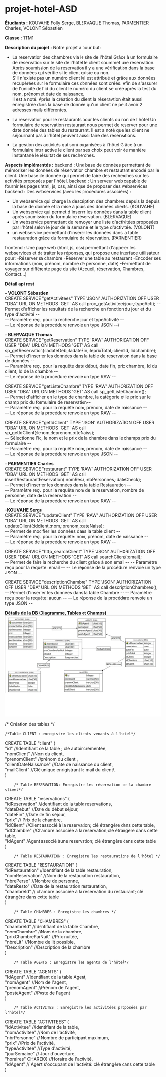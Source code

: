 # projet-hotel-ASD

**Étudiants :** KOUVAHE Folly Serge, BLERVAQUE Thomas, PARMENTIER Charles, VOLONT Sébastien

**Classe :** 1TM1

**Description du projet :** Notre projet a pour but:
- La reservation des chambres via le site de l'hôtel
Grâce à un formulaire de reservation sur le site de l'hôtel le client soummet une reservation.\
Après soumission de la reservation il y a une vérification dans la base de données qui vérifie si le client existe ou non. \
S'il n'existe pas un numéro client lui est attribué et grâce aux données recupérées sur le formulaire ces données sont créés.
Afin de s'assurer de l'unicité de l'id du client le numéro du client se crée après la test du nom, prénom et date de naissance.\
Il est a noté. Après la création du client la réseravtion était aussi enregistrée dans la base de donnée qu'un client ne peut avoir 2 adresses mails différentes.

- La reservation pour le restaurants pour les clients ou non de l'hôtel
Un formulaire de reservation restaurant nous permet de reserver pour une date donnée des tables du restaurant. Il est a noté que les client ne séjournant pas à l'hôtel peuvent aussi faire des reservations.

- La gestion des activités qui sont organisées à l'hôtel
Grâce à un formulaire inter active le client par ses choix peut voir de manière instantané le résultat de ses recherches.

**Aspects implémentés :**
backend : Une base de données permettant de mémoriser les données de réservation chambre et restautant encodé par le client.
Une base de donnée qui permet de faire des recherches sur les activités proposées par l'hôtel.
backend : Un serveur web capable de fournir les pages html, js, css, ainsi que de proposer des webservices
backend : Des webservices (avec les procédures associées) :
- Un webservice qui charge la description des chambres depuis la depuis la base de donnée et la mise à jours des données clients. (KOUVAHE)
- Un webservice qui permet d'inserer les données dans la table client  après soumission du formulaire réservation. (BLERVAQUE)
- Un webservice permettant de renvoyer une liste d'activitées proposées par l'hôtel selon le jour de la semaine et le type d'activitée.
(VOLONT)
- un webservice permettant d'inserer les données dans la table restauration grâce du formulaire de réservation. (PARMENTIER)


frontend : Une page web (html, js, css) permettant d'appeler les webservices et de traiter les réponses, qui propose une interface utilisateur pour:
-Réserver sa chambre
-Réserver une table au restaurant
-Encoder ses informations (nom, prénom, nombre de personne, date)
-Permettant de voyager sur différente page du site (Accueil, réservation, Chambres, Contact...)

**Détail api rest**

   **- VOLONT Sébastien**\
CREATE SERVICE "getActivitees" TYPE 'JSON' AUTHORIZATION OFF USER "DBA" URL ON METHODS 'GET' AS call proc_getActivitee(:jour,:typeActi);
-- Permet d'afficher les resultats de la recherche en fonction du jour et du type d'activité --\
-- Paramètre reçu pour la recherche jour et typeActivité --\
-- Le réponse de la procédure renvoie un type JSON  --\		

   **- BLERVAQUE Thomas**\
CREATE SERVICE "getReservation" TYPE 'RAW' AUTHORIZATION OFF USER "DBA" URL ON METHODS 'GET' AS call sp_getReservation(:ladateDeb,:ladateFin,:leprixTotal,:clientId,:lidchambre);\
-- Permet d'inserrer les données dans la table de reservation dans la base de données --\
-- Paramètre reçu pour la requête date début, date fin, prix chambre, Id du client, Id de la chambre --\
-- Le réponse de la procédure renvoie un type RAW  --

CREATE SERVICE "getListeChambre" TYPE 'RAW' AUTHORIZATION OFF USER "DBA" URL ON METHODS 'GET' AS call sp_getListeChambre();\
-- Permet d'afficher en le type de chambre, la catégorie et le prix sur le champ prix du formulaire de reservation--\
-- Paramètre reçu pour la requête nom, prénom, date de naissance --\
-- Le réponse de la procédure renvoie un type RAW  --

CREATE SERVICE "getIdClient" TYPE 'JSON' AUTHORIZATION OFF USER "DBA" URL ON METHODS 'GET' AS call sp_getIdClient(:lenom,:leprenom,:dteNaiss); \
-- Sélectionne l'id, le nom et le prix de la chambre dans le champs prix du formulaire  --\
-- Paramètre reçu pour la requête nom, prénom, date de naissance --\
-- Le réponse de la procédure renvoie un type JSON  --

   **- PARMENTIER Charles**\
CREATE SERVICE "restaurant" TYPE 'RAW' AUTHORIZATION OFF USER "DBA" URL ON METHODS 'GET' AS call insertRestaurantReservation(:nomResa,:nbPersonnes,:dateCheck); \
-- Permet d'inserrer les données dans la table Restauration  --\
-- Paramètre reçu pour la requête nom de la reservation, nombre de personne, date de la reservation --\
-- Le réponse de la procédure renvoie un type RAW  --

   **-KOUVAHE Serge**\
CREATE SERVICE "updateClient" TYPE 'RAW' AUTHORIZATION OFF USER "DBA" URL ON METHODS 'GET' AS call updateClient(:idclient,:nom,:prenom,:dateNaiss);\
-- Permet de modifier les données dans la table client  --\
-- Paramètre reçu pour la requête: nom, prénom, date de naissance  --\
-- Le réponse de la procédure renvoie un type RAW  --

 
CREATE SERVICE "http_searchClient" TYPE 'JSON' AUTHORIZATION OFF USER "DBA" URL ON METHODS 'GET' AS call searchClient(:email);\
-- Permet de faire la recherche du client grâce à son email  --
-- Paramètre reçu pour la requête: email --
-- Le réponse de la procédure renvoie un type JSON  --


CREATE SERVICE "descriptionChambre" TYPE 'JSON' AUTHORIZATION OFF USER "DBA" URL ON METHODS 'GET' AS call descriptionChambres();\
-- Permet d'inserrer les données dans la table Chambre  --
-- Paramètre reçu pour la requête: aucun --
-- Le réponse de la procédure renvoie un type JSON  --




**Détails de la DB (Diagramme, Tables et Champs)**\
<img src="frontend/img/diagramme DB hotel projet.png">

/* Création des tables */

	/*Table CLIENT : enregistre les clients venants à l'hotel*/
CREATE TABLE "client" (\
	"id" //Identifiant de la table ; clé autoincrémentée,\
	"nomClient" //Nom du client,\
	"prenomClient" //prénom du client ,\
	"clientDateNaissance" //Date de naissance du client,\
	"mailClient" //Clé unique enrigistrant le mail du client\	
) 
		
		/* Table RESERVATION: Enregistre les réservation de la chambre client*/

CREATE TABLE "reservations" (\
	"idReservation" //Identifiant de la table reservations,\
	"dateDebut" //Date du début séjour,\
	"dateFin" //Date de fin séjour,\
	"prix" // Prix de la chambre,\
	"idClient" //Client associé à la reservation; clé étrangère dans cette table,\
	"idChambre" //Chambre associée à la reservation;clé étrangère dans cette table,\
	"IdAgent" /Agent associé àune reservation; clé étrangère dans cette table\
	)

		/* Table RESTAURATION : Enregistre les restaurations de l'hôtel */
		
CREATE TABLE "RESTAURATION" (\
	"idRestauration" //Identifiant de la table restauration,\
	"nomReservation" //Nom de la restauration restauration,\
	"nbrePerso" //Nombre de personne,\
	"dateResto" //Date de la restauration restauration,\
	"chambreId" // chambre associée à la reservation du restaurant; clé étrangère dans cette table\
	)
	
		/* Table CHAMBRES : Enregistre les chambres */
CREATE TABLE "CHAMBRES" (\
	"chambreId" //Identifiant de la table Chambre,\
	"nomChambre" //Nom de la chambre,\
	"prixChambreParNuit" //Prix nuitée,\
	"nbreLit" //Nombre de lit possible,\
	"Description" //Description de la chambre\
	)
		
		/* Table AGENTS : Enregistre les agents de l'hôtel*/
CREATE TABLE "AGENTS" (\
	"IdAgent" //Identifiant de la table Agent,\
	"nomAgent" //Nom de l'agent,\
	"prenomAgent" //Prénom de l'agent,\
	"posteAgent" //Poste de l'agent\
	)
	
		/* Table ACTIVITES : Enregistre les activitées proposées par l'hôtel*/
CREATE TABLE "ACTIVITEES" (\
	"idActivitee" //Identifiant de la table,\
	"nomActivitee" //Nom de l'activité,\
	"nbrPersonne" // Nombre de participant maximum,\
	"prix" //Prix de l'activité,\
	"typeActivitee" //Type d'activité,\
	"jourSemaine" // Jour d'ouverture,\
	"horaires" CHAR(30) //Horaire de l'activité,\
	"idAgent" // Agent s'occupant de l'activité: clé étrangère dans cette table\
	)
